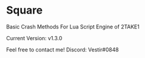 # Square
Basic Crash Methods For Lua Script Engine of 2TAKE1

Current Version: v1.3.0

Feel free to contact me!
Discord: Vestir#0848
